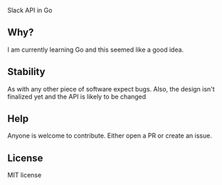 Slack API in Go

## Why?
I am currently learning Go and this seemed like a good idea.

## Stability
As with any other piece of software expect bugs. Also, the design isn't finalized yet and the API is likely to be changed

## Help
Anyone is welcome to contribute. Either open a PR or create an issue.

## License
MIT license